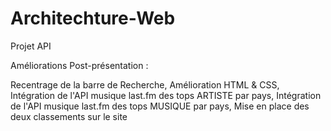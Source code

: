 # Architechture-Web
Projet API

Améliorations Post-présentation :

Recentrage de la barre de Recherche, 
Amélioration HTML & CSS,
Intégration de l'API musique last.fm des tops ARTISTE par pays,
Intégration de l'API musique last.fm des tops MUSIQUE par pays,
Mise en place des deux classements sur le site
